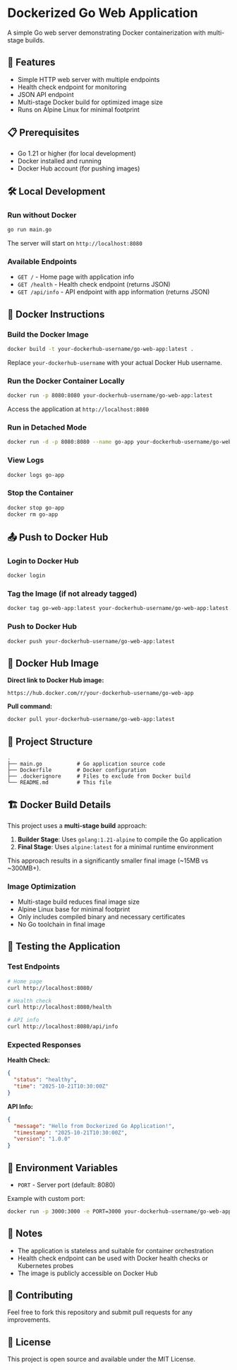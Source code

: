# Dockerized Go Web Application

A simple Go web server demonstrating Docker containerization with multi-stage builds.

## 🚀 Features

- Simple HTTP web server with multiple endpoints
- Health check endpoint for monitoring
- JSON API endpoint
- Multi-stage Docker build for optimized image size
- Runs on Alpine Linux for minimal footprint

## 📋 Prerequisites

- Go 1.21 or higher (for local development)
- Docker installed and running
- Docker Hub account (for pushing images)

## 🛠️ Local Development

### Run without Docker

```bash
go run main.go
```

The server will start on `http://localhost:8080`

### Available Endpoints

- `GET /` - Home page with application info
- `GET /health` - Health check endpoint (returns JSON)
- `GET /api/info` - API endpoint with app information (returns JSON)

## 🐳 Docker Instructions

### Build the Docker Image

```bash
docker build -t your-dockerhub-username/go-web-app:latest .
```

Replace `your-dockerhub-username` with your actual Docker Hub username.

### Run the Docker Container Locally

```bash
docker run -p 8080:8080 your-dockerhub-username/go-web-app:latest
```

Access the application at `http://localhost:8080`

### Run in Detached Mode

```bash
docker run -d -p 8080:8080 --name go-app your-dockerhub-username/go-web-app:latest
```

### View Logs

```bash
docker logs go-app
```

### Stop the Container

```bash
docker stop go-app
docker rm go-app
```

## 📤 Push to Docker Hub

### Login to Docker Hub

```bash
docker login
```

### Tag the Image (if not already tagged)

```bash
docker tag go-web-app:latest your-dockerhub-username/go-web-app:latest
```

### Push to Docker Hub

```bash
docker push your-dockerhub-username/go-web-app:latest
```

## 🔗 Docker Hub Image

**Direct link to Docker Hub image:**
```
https://hub.docker.com/r/your-dockerhub-username/go-web-app
```

**Pull command:**
```bash
docker pull your-dockerhub-username/go-web-app:latest
```

## 📁 Project Structure

```
.
├── main.go           # Go application source code
├── Dockerfile        # Docker configuration
├── .dockerignore     # Files to exclude from Docker build
└── README.md         # This file
```

## 🏗️ Docker Build Details

This project uses a **multi-stage build** approach:

1. **Builder Stage**: Uses `golang:1.21-alpine` to compile the Go application
2. **Final Stage**: Uses `alpine:latest` for a minimal runtime environment

This approach results in a significantly smaller final image (~15MB vs ~300MB+).

### Image Optimization

- Multi-stage build reduces final image size
- Alpine Linux base for minimal footprint
- Only includes compiled binary and necessary certificates
- No Go toolchain in final image

## 🧪 Testing the Application

### Test Endpoints

```bash
# Home page
curl http://localhost:8080/

# Health check
curl http://localhost:8080/health

# API info
curl http://localhost:8080/api/info
```

### Expected Responses

**Health Check:**
```json
{
  "status": "healthy",
  "time": "2025-10-21T10:30:00Z"
}
```

**API Info:**
```json
{
  "message": "Hello from Dockerized Go Application!",
  "timestamp": "2025-10-21T10:30:00Z",
  "version": "1.0.0"
}
```

## 🔧 Environment Variables

- `PORT` - Server port (default: 8080)

Example with custom port:
```bash
docker run -p 3000:3000 -e PORT=3000 your-dockerhub-username/go-web-app:latest
```

## 📝 Notes

- The application is stateless and suitable for container orchestration
- Health check endpoint can be used with Docker health checks or Kubernetes probes
- The image is publicly accessible on Docker Hub

## 🤝 Contributing

Feel free to fork this repository and submit pull requests for any improvements.

## 📄 License

This project is open source and available under the MIT License.